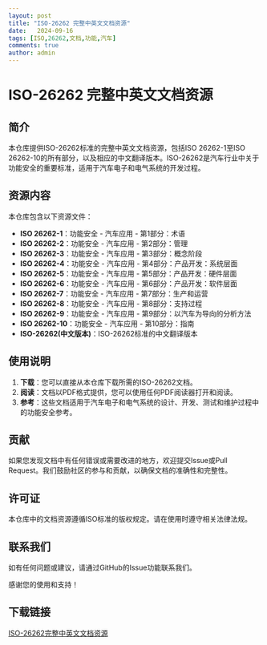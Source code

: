```yaml
---
layout: post
title: "ISO-26262 完整中英文文档资源"
date:   2024-09-16
tags: [ISO,26262,文档,功能,汽车]
comments: true
author: admin
---
```

# ISO-26262 完整中英文文档资源

## 简介

本仓库提供ISO-26262标准的完整中英文文档资源，包括ISO 26262-1至ISO 26262-10的所有部分，以及相应的中文翻译版本。ISO-26262是汽车行业中关于功能安全的重要标准，适用于汽车电子和电气系统的开发过程。

## 资源内容

本仓库包含以下资源文件：

- **ISO 26262-1**：功能安全 - 汽车应用 - 第1部分：术语
- **ISO 26262-2**：功能安全 - 汽车应用 - 第2部分：管理
- **ISO 26262-3**：功能安全 - 汽车应用 - 第3部分：概念阶段
- **ISO 26262-4**：功能安全 - 汽车应用 - 第4部分：产品开发：系统层面
- **ISO 26262-5**：功能安全 - 汽车应用 - 第5部分：产品开发：硬件层面
- **ISO 26262-6**：功能安全 - 汽车应用 - 第6部分：产品开发：软件层面
- **ISO 26262-7**：功能安全 - 汽车应用 - 第7部分：生产和运营
- **ISO 26262-8**：功能安全 - 汽车应用 - 第8部分：支持过程
- **ISO 26262-9**：功能安全 - 汽车应用 - 第9部分：以汽车为导向的分析方法
- **ISO 26262-10**：功能安全 - 汽车应用 - 第10部分：指南
- **ISO-26262(中文版本)**：ISO-26262标准的中文翻译版本

## 使用说明

1. **下载**：您可以直接从本仓库下载所需的ISO-26262文档。
2. **阅读**：文档以PDF格式提供，您可以使用任何PDF阅读器打开和阅读。
3. **参考**：这些文档适用于汽车电子和电气系统的设计、开发、测试和维护过程中的功能安全参考。

## 贡献

如果您发现文档中有任何错误或需要改进的地方，欢迎提交Issue或Pull Request。我们鼓励社区的参与和贡献，以确保文档的准确性和完整性。

## 许可证

本仓库中的文档资源遵循ISO标准的版权规定。请在使用时遵守相关法律法规。

## 联系我们

如有任何问题或建议，请通过GitHub的Issue功能联系我们。

感谢您的使用和支持！

## 下载链接

[ISO-26262完整中英文文档资源](https://pan.quark.cn/s/448797c5de85)